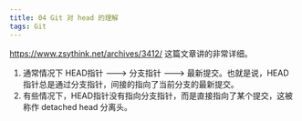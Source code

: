```yaml
---
title: 04 Git 对 head 的理解
tags: Git
---
```


https://www.zsythink.net/archives/3412/ 这篇文章讲的非常详细。

1) 通常情况下 HEAD指针 ——–> 分支指针 ——–> 最新提交。也就是说，HEAD 指针总是通过分支指针，间接的指向了当前分支的最新提交。
2) 有些情况下，HEAD指针没有指向分支指针，而是直接指向了某个提交，这被称作 detached head 分离头。